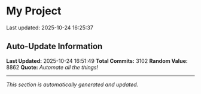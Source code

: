 # My Project


Last updated: 2025-10-24 16:25:37





































































































































































































































































































































































































































































































































































































































































































































































































































































































































































































































































































































































































































































































































































































































































































































































































































































































































































































































































































































































































































































































































































































































































































































































































































































































































































































































































































































































































































































































































































































































































































































































































































































































































































































































































































































































































































## Auto-Update Information

**Last Updated:** 2025-10-24 16:51:49
**Total Commits:** 3102
**Random Value:** 8862
**Quote:** _Automate all the things!_

---
_This section is automatically generated and updated._